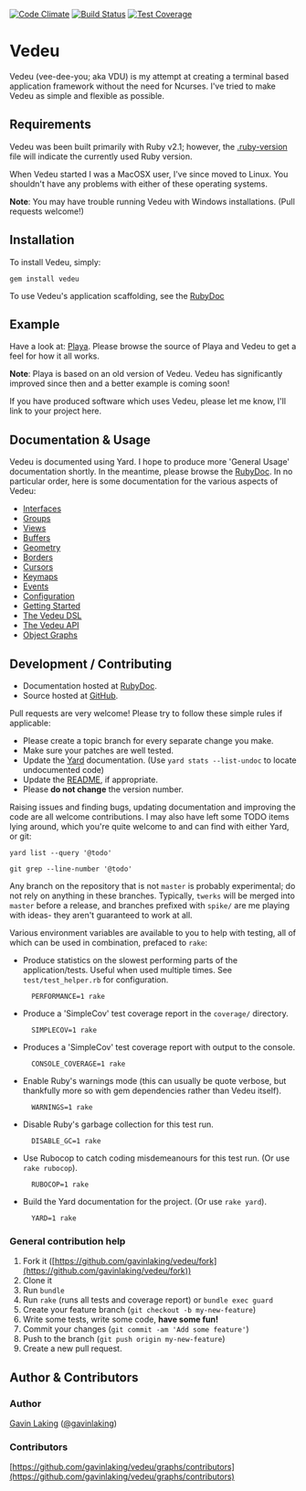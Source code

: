 [![Code Climate](https://codeclimate.com/github/gavinlaking/vedeu.png)](https://codeclimate.com/github/gavinlaking/vedeu)
[![Build Status](https://travis-ci.org/gavinlaking/vedeu.svg?branch=master)](https://travis-ci.org/gavinlaking/vedeu)
[![Test Coverage](https://codeclimate.com/github/gavinlaking/vedeu/badges/coverage.svg)](https://codeclimate.com/github/gavinlaking/vedeu/coverage)

# Vedeu

Vedeu (vee-dee-you; aka VDU) is my attempt at creating a terminal based
 application framework without the need for Ncurses. I've tried to make Vedeu
 as simple and flexible as possible.

## Requirements

Vedeu was been built primarily with Ruby v2.1; however, the
[.ruby-version](https://github.com/gavinlaking/vedeu/blob/master/.ruby-version)
file will indicate the currently used Ruby version.

When Vedeu started I was a MacOSX user, I've since moved to Linux. You shouldn't
have any problems with either of these operating systems.

**Note**: You may have trouble running Vedeu with Windows installations. (Pull
 requests welcome!)


## Installation

To install Vedeu, simply:

    gem install vedeu

To use Vedeu's application scaffolding, see the
[RubyDoc](http://www.rubydoc.info/gems/vedeu/file/docs/getting_started.md)

## Example

Have a look at: [Playa](https://github.com/gavinlaking/playa). Please browse the
source of Playa and Vedeu to get a feel for how it all works.

**Note**: Playa is based on an old version of Vedeu. Vedeu has significantly
 improved since then and a better example is coming soon!

If you have produced software which uses Vedeu, please let me know, I'll link
to your project here.

## Documentation & Usage

Vedeu is documented using Yard. I hope to produce more 'General Usage'
documentation shortly. In the meantime, please browse the
[RubyDoc](http://rubydoc.info/gems/vedeu). In no particular order,
here is some documentation for the various aspects of Vedeu:

- [Interfaces](http://rubydoc.info/gems/vedeu/file/docs/.md)
- [Groups](http://rubydoc.info/gems/vedeu/file/docs/group.md)
- [Views](http://rubydoc.info/gems/vedeu/file/docs/view.md)
- [Buffers](http://rubydoc.info/gems/vedeu/file/docs/buffer.md)
- [Geometry](http://rubydoc.info/gems/vedeu/file/docs/geometry.md)
- [Borders](http://rubydoc.info/gems/vedeu/file/docs/borders.md)
- [Cursors](http://rubydoc.info/gems/vedeu/file/docs/cursors.md)
- [Keymaps](http://rubydoc.info/gems/vedeu/file/docs/keymaps.md)
- [Events](http://rubydoc.info/gems/vedeu/file/docs/events.md)
- [Configuration](http://rubydoc.info/gems/vedeu/file/docs/configuration.md)
- [Getting Started](http://rubydoc.info/gems/vedeu/file/docs/getting_started.md)
- [The Vedeu DSL](http://rubydoc.info/gems/vedeu/file/docs/dsl.md)
- [The Vedeu API](http://rubydoc.info/gems/vedeu/file/docs/api.md)
- [Object Graphs](http://rubydoc.info/gems/vedeu/file/docs/object_graph.md)

## Development / Contributing

* Documentation hosted at [RubyDoc](http://rubydoc.info/gems/vedeu).
* Source hosted at [GitHub](https://github.com/gavinlaking/vedeu).

Pull requests are very welcome! Please try to follow these simple rules if
 applicable:

* Please create a topic branch for every separate change you make.
* Make sure your patches are well tested.
* Update the [Yard](http://yardoc.org/) documentation.
  (Use `yard stats --list-undoc` to locate undocumented code)
* Update the
  [README](https://github.com/gavinlaking/vedeu/blob/master/README.md),
  if appropriate.
* Please **do not change** the version number.

Raising issues and finding bugs, updating documentation and improving
 the code are all welcome contributions. I may also have left some TODO
 items lying around, which you're quite welcome to and can find
 with either Yard, or git:

    yard list --query '@todo'

    git grep --line-number '@todo'


Any branch on the repository that is not `master` is probably experimental; do
 not rely on anything in these branches. Typically, `twerks` will be merged
 into `master` before a release, and branches prefixed with `spike/` are me
 playing with ideas- they aren't guaranteed to work at all.

Various environment variables are available to you to help with testing, all of
 which can be used in combination, prefaced to `rake`:

- Produce statistics on the slowest performing parts of the
  application/tests. Useful when used multiple times. See
  `test/test_helper.rb` for configuration.

        PERFORMANCE=1 rake

- Produce a 'SimpleCov' test coverage report in the `coverage/`
  directory.

        SIMPLECOV=1 rake

- Produces a 'SimpleCov' test coverage report with output to the
  console.

        CONSOLE_COVERAGE=1 rake

- Enable Ruby's warnings mode (this can usually be quote verbose, but
  thankfully more so with gem dependencies rather than Vedeu itself).

        WARNINGS=1 rake

- Disable Ruby's garbage collection for this test run.

        DISABLE_GC=1 rake

- Use Rubocop to catch coding misdemeanours for this test run. (Or
  use `rake rubocop`).

        RUBOCOP=1 rake

- Build the Yard documentation for the project. (Or use `rake yard`).

        YARD=1 rake


### General contribution help

1. Fork it ([https://github.com/gavinlaking/vedeu/fork](https://github.com/gavinlaking/vedeu/fork))
2. Clone it
3. Run `bundle`
4. Run `rake` (runs all tests and coverage report) or `bundle exec guard`
5. Create your feature branch (`git checkout -b my-new-feature`)
6. Write some tests, write some code, **have some fun!**
7. Commit your changes (`git commit -am 'Add some feature'`)
8. Push to the branch (`git push origin my-new-feature`)
9. Create a new pull request.

## Author & Contributors

### Author

[Gavin Laking](https://github.com/gavinlaking)
 ([@gavinlaking](http://twitter.com/gavinlaking))

### Contributors

[https://github.com/gavinlaking/vedeu/graphs/contributors](https://github.com/gavinlaking/vedeu/graphs/contributors)
